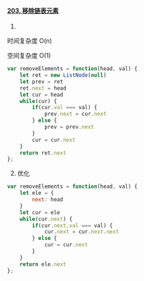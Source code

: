 #### [203. 移除链表元素](https://leetcode-cn.com/problems/remove-linked-list-elements/)





1.

时间复杂度 O(n)

空间复杂度 O(1)

```js
var removeElements = function(head, val) {
    let ret = new ListNode(null)
    let prev = ret
    ret.next = head
    let cur = head
    while(cur) {
        if(cur.val === val) {
            prev.next = cur.next
        } else {
            prev = prev.next
        }
        cur = cur.next
    }
    return ret.next
};
```



2. 优化

```js
var removeElements = function(head, val) {
    let ele = {
        next: head
    }
    let cur = ele
    while(cur.next) {
        if(cur.next.val === val) {
            cur.next = cur.next.next
        } else {
            cur = cur.next
        }
    }
    return ele.next
};
```

